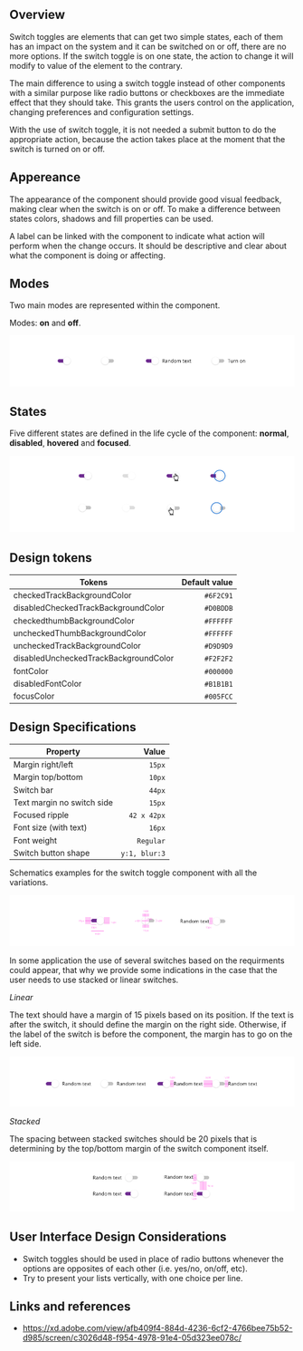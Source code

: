 ## Overview

Switch toggles are elements that can get two simple states, each of them has an impact on the system and it can be switched on or off, there are no more options.
If the switch toggle is on one state, the action to change it will modify to value of the element to the contrary.

The main difference to using a switch toggle instead of other components with a similar purpose like radio buttons or checkboxes are the immediate effect that they should take. This grants the users control on the application, changing preferences and configuration settings.

With the use of switch toggle, it is not needed a submit button to do the appropriate action, because the action takes place at the moment that the switch is turned on or off.

## Appereance

The appearance of the component should provide good visual feedback, making clear when the switch is on or off. To make a difference between states colors, shadows and fill properties can be used.

A label can be linked with the component to indicate what action will perform when the change occurs. It should be descriptive and clear about what the component is doing or affecting.

## Modes

Two main modes are represented within the component.

Modes: **on** and **off**.

![Switch modes](images/switch_modes.png)

## States

Five different states are defined in the life cycle of the component: **normal**, **disabled**, **hovered** and **focused**.

![Switch modes](images/switch_states.png)

## Design tokens

| Tokens                                | Default value |
| ------------------------------------- | ------------: |
| checkedTrackBackgroundColor           |     `#6F2C91` |
| disabledCheckedTrackBackgroundColor   |     `#D0BDDB` |
| checkedthumbBackgroundColor           |     `#FFFFFF` |
| uncheckedThumbBackgroundColor         |     `#FFFFFF` |
| uncheckedTrackBackgroundColor         |     `#D9D9D9` |
| disabledUncheckedTrackBackgroundColor |     `#F2F2F2` |
| fontColor                             |     `#000000` |
| disabledFontColor                     |     `#B1B1B1` |
| focusColor                            |     `#005FCC` |

## Design Specifications

| Property                   |         Value |
| -------------------------- | ------------: |
| Margin right/left          |        `15px` |
| Margin top/bottom          |        `10px` |
| Switch bar                 |        `44px` |
| Text margin no switch side |        `15px` |
| Focused ripple             |   `42 x 42px` |
| Font size (with text)      |        `16px` |
| Font weight                |     `Regular` |
| Switch button shape        | `y:1, blur:3` |

Schematics examples for the switch toggle component with all the variations.

![Switch specifications](images/switch_specs.png)

In some application the use of several switches based on the requirments could appear, that why we provide some indications in the case that the user needs to use stacked or linear switches.

_Linear_

The text should have a margin of 15 pixels based on its position. If the text is after the switch, it should define the margin on the right side. Otherwise, if the label of the switch is before the component, the margin has to go on the left side.

![Switch linear structure](images/switch_linear.png)

_Stacked_

The spacing between stacked switches should be 20 pixels that is determining by the top/bottom margin of the switch component itself.

![Switch stacked structure](images/switch_stacked.png)

## User Interface Design Considerations

- Switch toggles should be used in place of radio buttons whenever the options are opposites of each other (i.e. yes/no, on/off, etc).
- Try to present your lists vertically, with one choice per line.

## Links and references

- https://xd.adobe.com/view/afb409f4-884d-4236-6cf2-4766bee75b52-d985/screen/c3026d48-f954-4978-91e4-05d323ee078c/
